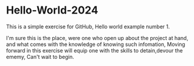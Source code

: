 # Hello-World-2024
This is a simple exercise for GitHub, Hello world example number 1.



I'm sure this is the place, were one who open up about the project at hand,
and what comes with the knowledge of knowing such infomation,
Moving forward in this exercise will equip one with the skills to detain,devour the ememy,
Can't wait to begin.

